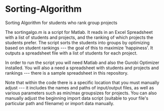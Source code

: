 # Sorting-Algorithm
Sorting Algorithm for students who rank group projects

The sortingalgo.m is a script for Matlab.  It reads in an Excel Spreadsheet with a list of students and projects, and the ranking of which projects the students prefer. The script sorts the students into groups by optimizing based on student rankings --- the goal of this to maximize 'happiness'.  It outputs a spreadsheet file with a list of students for each project.

In order to run the script you will need Matlab and also the Gurobi Optimizer installed.  You will also a need a spreadsheet with students and projects and rankings --- there is a sample spreadsheet in this repository. 

Note that within the code there is a specific location that you must manually adjust --- it includes the names and paths of input/output files, as well as various parameters such as min/max groupsizes for projects.  You can also manually adjust the beginning import data script (suitable to your file's particular path and filename) or import data manually.
